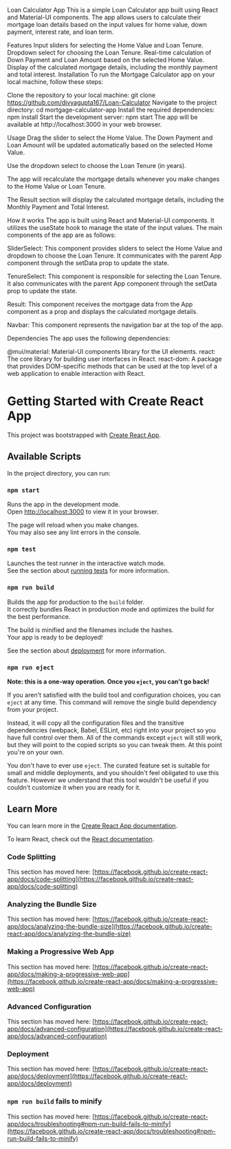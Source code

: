 Loan Calculator App
This is a simple Loan Calculator app built using React and Material-UI components. The app allows users to calculate their mortgage loan details based on the input values for home value, down payment, interest rate, and loan term.

Features
Input sliders for selecting the Home Value and Loan Tenure.
Dropdown select for choosing the Loan Tenure.
Real-time calculation of Down Payment and Loan Amount based on the selected Home Value.
Display of the calculated mortgage details, including the monthly payment and total interest.
Installation
To run the Mortgage Calculator app on your local machine, follow these steps:

Clone the repository to your local machine:
git clone <https://github.com/divyagupta167/Loan-Calculator>
Navigate to the project directory:
cd mortgage-calculator-app
Install the required dependencies:
npm install
Start the development server:
npm start
The app will be available at http://localhost:3000 in your web browser.

Usage
Drag the slider to select the Home Value. The Down Payment and Loan Amount will be updated automatically based on the selected Home Value.

Use the dropdown select to choose the Loan Tenure (in years).

The app will recalculate the mortgage details whenever you make changes to the Home Value or Loan Tenure.

The Result section will display the calculated mortgage details, including the Monthly Payment and Total Interest.

How it works
The app is built using React and Material-UI components. It utilizes the useState hook to manage the state of the input values. The main components of the app are as follows:

SliderSelect: This component provides sliders to select the Home Value and dropdown to choose the Loan Tenure. It communicates with the parent App component through the setData prop to update the state.

TenureSelect: This component is responsible for selecting the Loan Tenure. It also communicates with the parent App component through the setData prop to update the state.

Result: This component receives the mortgage data from the App component as a prop and displays the calculated mortgage details.

Navbar: This component represents the navigation bar at the top of the app.

Dependencies
The app uses the following dependencies:

@mui/material: Material-UI components library for the UI elements.
react: The core library for building user interfaces in React.
react-dom: A package that provides DOM-specific methods that can be used at the top level of a web application to enable interaction with React.






# Getting Started with Create React App

This project was bootstrapped with [Create React App](https://github.com/facebook/create-react-app).

## Available Scripts

In the project directory, you can run:

### `npm start`

Runs the app in the development mode.\
Open [http://localhost:3000](http://localhost:3000) to view it in your browser.

The page will reload when you make changes.\
You may also see any lint errors in the console.

### `npm test`

Launches the test runner in the interactive watch mode.\
See the section about [running tests](https://facebook.github.io/create-react-app/docs/running-tests) for more information.

### `npm run build`

Builds the app for production to the `build` folder.\
It correctly bundles React in production mode and optimizes the build for the best performance.

The build is minified and the filenames include the hashes.\
Your app is ready to be deployed!

See the section about [deployment](https://facebook.github.io/create-react-app/docs/deployment) for more information.

### `npm run eject`

**Note: this is a one-way operation. Once you `eject`, you can't go back!**

If you aren't satisfied with the build tool and configuration choices, you can `eject` at any time. This command will remove the single build dependency from your project.

Instead, it will copy all the configuration files and the transitive dependencies (webpack, Babel, ESLint, etc) right into your project so you have full control over them. All of the commands except `eject` will still work, but they will point to the copied scripts so you can tweak them. At this point you're on your own.

You don't have to ever use `eject`. The curated feature set is suitable for small and middle deployments, and you shouldn't feel obligated to use this feature. However we understand that this tool wouldn't be useful if you couldn't customize it when you are ready for it.

## Learn More

You can learn more in the [Create React App documentation](https://facebook.github.io/create-react-app/docs/getting-started).

To learn React, check out the [React documentation](https://reactjs.org/).

### Code Splitting

This section has moved here: [https://facebook.github.io/create-react-app/docs/code-splitting](https://facebook.github.io/create-react-app/docs/code-splitting)

### Analyzing the Bundle Size

This section has moved here: [https://facebook.github.io/create-react-app/docs/analyzing-the-bundle-size](https://facebook.github.io/create-react-app/docs/analyzing-the-bundle-size)

### Making a Progressive Web App

This section has moved here: [https://facebook.github.io/create-react-app/docs/making-a-progressive-web-app](https://facebook.github.io/create-react-app/docs/making-a-progressive-web-app)

### Advanced Configuration

This section has moved here: [https://facebook.github.io/create-react-app/docs/advanced-configuration](https://facebook.github.io/create-react-app/docs/advanced-configuration)

### Deployment

This section has moved here: [https://facebook.github.io/create-react-app/docs/deployment](https://facebook.github.io/create-react-app/docs/deployment)

### `npm run build` fails to minify

This section has moved here: [https://facebook.github.io/create-react-app/docs/troubleshooting#npm-run-build-fails-to-minify](https://facebook.github.io/create-react-app/docs/troubleshooting#npm-run-build-fails-to-minify)
